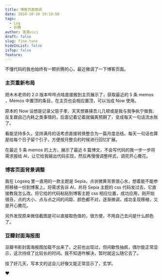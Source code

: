 ```yaml
---
title: 博客页面微调
date: 2024-10-30 19:19:56
tags:
  - Log
  - 折腾
author: 落落vici
draft: false
slug: fine-tune
hideInList: false
isTop: false
feature:
---
```

不懂代码的我也始终有一颗折腾的心，最近微调了一下博客页面。

### 主页重新布局

把木木老师的 2.0 版本哔哔点啥直接搬到主页展示了，获取最近的 5 条 memos ，Memos 中置顶的条目，在主页也会相应置顶，可以当成 Now 使用。

原本的 Now 设想是记录父慈子孝、天天想暴揍吾儿几顿或是我与我争执宁做我、反复跟自己内耗之类事情的，后面记着记着就偏离预期了，变成每天一句话流水账了。

看能坚持多久，坚持满月的话考虑直接转换整合为一篇月度总结。每天一句话也算是给每个日子留个引子，方便按月整合的时候进行回忆扩展。

在最近 5 条 memos 的上方，展示了最近 6 篇博文，不会写代码的我一步一步将需求报给 AI，让它给我输出代码实现，然后再慢慢调整样式，调完开心撒花。

### 博客页面背景调整

我在 Logseq 里一直用的一款主题是 Sepia，点状微黄背景很心水，想着能不能参照移植一份到博客上。将需求告诉 AI，并将 Sepia 主题的 css 代码发过去，它直接教我怎么改。将它给的代码粘贴到博客主题 css 相应位置，成功应用，刚开始很丑，点的大小、点与点之间的间距、颜色都不对，逐渐微调，成功复现移植，又是开心撒花。

另外发现原来微信截图是可以直接取色值的，很方便，不用自己去问是什么颜色了。

### 豆瓣封面海报图

豆瓣书影封面海报图加载不出来了，之前也出现过，但间歇性抽疯，偶尔能正常显示，这次持续了比较长的时间。我不知道咋解决，暂时就这么随它去了。

挂了好几天，写本文的这会儿好像又能正常显示了，玄学。


❤
